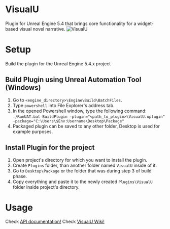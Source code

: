 # VisualU
Plugin for Unreal Engine 5.4 that brings core functionality for a widget-based visual novel narrative.
![VisualU](https://github.com/Razdvizh/VisualU/assets/114196034/63ff59e4-e603-492f-babb-bf7079920c1e)

# Setup
Build the plugin for the Unreal Engine 5.4.x project

## Build Plugin using Unreal Automation Tool (Windows)
1. Go to ```<engine_directory>\Engine\Build\BatchFiles```.
2. Type ```powershell``` into File Explorer's address tab.
3. In the opened Powershell window, type the following command: ```./RunUAT.bat BuildPlugin -plugin="<path_to_plugin>\VisualU.uplugin" -package="C:\Users\$Env:Username\Desktop\Package"```
4. Packaged plugin can be saved to any other folder, Desktop is used for example purposes.

## Install Plugin for the project
1. Open project's directory for which you want to install the plugin.
2. Create ```Plugins``` folder, than another folder named ```VisualU``` inside of it.
3. Go to ```Desktop\Package``` or the folder that was during step 3 of build phase.
4. Copy everything and paste it to the newly created ```Plugins\VisualU``` folder inside project's directory.

# Usage
Check [API documentation!](https://razdvizh.github.io/VisualU/index.html)
Check [VisualU Wiki!](https://github.com/Razdvizh/VisualU/wiki)
